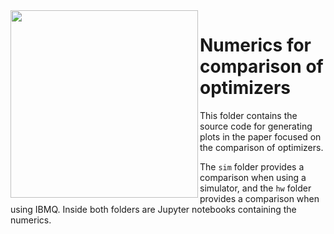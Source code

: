 <img align="left" src="https://github.com/XanaduAI/derivatives-of-variational-circuits/blob/master/optimizers/results/sim/gds.png" width=300px>

# Numerics for comparison of optimizers

This folder contains the source code for generating plots in the paper focused on the comparison
of optimizers.

The ``sim`` folder provides a comparison when using a simulator, and the ``hw`` folder provides a
comparison when using IBMQ. Inside both folders are Jupyter notebooks containing the numerics.
